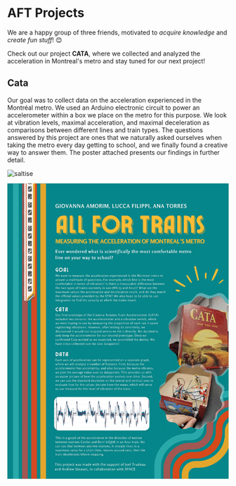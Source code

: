 # AFT Projects

We are a happy group of three friends, motivated to *acquire knowledge* and *create fun stuff*! 😊

Check out our project **CATA**, where we collected and analyzed the acceleration in Montreal's metro and stay tuned for our next project!

## Cata

Our goal was to collect data on the acceleration experienced in the Montréal metro. We used an Arduino electronic circuit to power an accelerometer within a box we place on the metro for this purpose. We look at vibration levels, maximal acceleration, and maximal deceleration as comparisons between different lines and train types. The questions answered by this project are ones that we naturally asked ourselves when taking the metro every day getting to school, and we finally found a creative way to answer them. The poster attached presents our findings in further detail.

![saltise](CATA/saltise-poster.png)

![space](CATA/space-poster.png)
